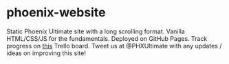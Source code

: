 # phoenix-website
Static Phoenix Ultimate site with a long scrolling format. Vanilla HTML/CSS/JS for the fundamentals. Deployed on GitHub Pages. Track progress on <a href="https://trello.com/b/2ayyxlNK/phx-site">this</a> Trello board. Tweet
us at @PHXUltimate with any updates / ideas on improving this site!


